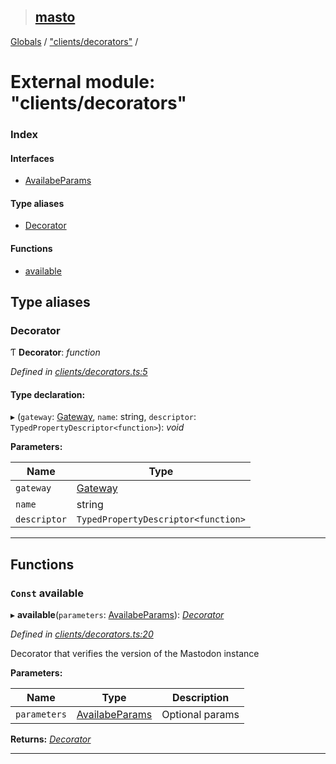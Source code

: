 > ## [masto](../README.md)

[Globals](../globals.md) / ["clients/decorators"](_clients_decorators_.md) /

# External module: "clients/decorators"

### Index

#### Interfaces

* [AvailabeParams](../interfaces/_clients_decorators_.availabeparams.md)

#### Type aliases

* [Decorator](_clients_decorators_.md#decorator)

#### Functions

* [available](_clients_decorators_.md#const-available)

## Type aliases

###  Decorator

Ƭ **Decorator**: *function*

*Defined in [clients/decorators.ts:5](https://github.com/neet/masto.js/blob/80b1796/src/clients/decorators.ts#L5)*

#### Type declaration:

▸ (`gateway`: [Gateway](../classes/_gateway_gateway_.gateway.md), `name`: string, `descriptor`: `TypedPropertyDescriptor<function>`): *void*

**Parameters:**

Name | Type |
------ | ------ |
`gateway` | [Gateway](../classes/_gateway_gateway_.gateway.md) |
`name` | string |
`descriptor` | `TypedPropertyDescriptor<function>` |

___

## Functions

### `Const` available

▸ **available**(`parameters`: [AvailabeParams](../interfaces/_clients_decorators_.availabeparams.md)): *[Decorator](_clients_decorators_.md#decorator)*

*Defined in [clients/decorators.ts:20](https://github.com/neet/masto.js/blob/80b1796/src/clients/decorators.ts#L20)*

Decorator that verifies the version of the Mastodon instance

**Parameters:**

Name | Type | Description |
------ | ------ | ------ |
`parameters` | [AvailabeParams](../interfaces/_clients_decorators_.availabeparams.md) | Optional params  |

**Returns:** *[Decorator](_clients_decorators_.md#decorator)*

___